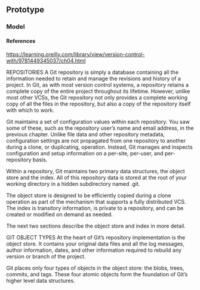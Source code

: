 ## Prototype


### Model

#### References
https://learning.oreilly.com/library/view/version-control-with/9781449345037/ch04.html

REPOSITORIES
A Git repository is simply a database containing all the information needed to retain and manage the revisions and history of a project. In Git, as with most version control systems, a repository retains a complete copy of the entire project throughout its lifetime. However, unlike most other VCSs, the Git repository not only provides a complete working copy of all the files in the repository, but also a copy of the repository itself with which to work.

Git maintains a set of configuration values within each repository. You saw some of these, such as the repository user’s name and email address, in the previous chapter. Unlike file data and other repository metadata, configuration settings are not propagated from one repository to another during a clone, or duplicating, operation. Instead, Git manages and inspects configuration and setup information on a per-site, per-user, and per-repository basis.

Within a repository, Git maintains two primary data structures, the object store and the index. All of this repository data is stored at the root of your working directory in a hidden subdirectory named .git.

The object store is designed to be efficiently copied during a clone operation as part of the mechanism that supports a fully distributed VCS. The index is transitory information, is private to a repository, and can be created or modified on demand as needed.

The next two sections describe the object store and index in more detail.

GIT OBJECT TYPES
At the heart of Git’s repository implementation is the object store. It contains your original data files and all the log messages, author information, dates, and other information required to rebuild any version or branch of the project.

Git places only four types of objects in the object store: the blobs, trees, commits, and tags. These four atomic objects form the foundation of Git’s higher level data structures.